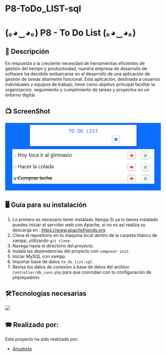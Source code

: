 # P8-ToDo_LIST-sql

<h1>(｡◕‿◕｡) P8 - To Do List (｡◕‿◕｡)

</h1>

## 📖 Descripción
En respuesta a la creciente necesidad de herramientas eficientes de gestión
del tiempo y productividad, nuestra empresa de desarrollo de software ha
decidido embarcarse en el desarrollo de una aplicación de gestión de tareas
altamente funcional. Esta aplicación, destinada a usuarios individuales y
equipos de trabajo, tiene como objetivo principal facilitar la organización,
seguimiento y cumplimiento de tareas y proyectos en un entorno digital.


## 📺 ScreenShot


![Alt text](image.png)


## 🖥️ Guía para su  instalación 

1. Lo primero es necesario tener instalado Xampp.Si ya lo tienes instalado puedes iniciar el servidor web con Apache, si no es así realiza su descarga en : https://www.apachefriends.org
2. Clona el repositorio en tu máquina local dentro de la carpeta htdocs de xampp, utilizando `git clone`.
2. Navega hasta el directorio del proyecto.
3. Instala las dependencias del proyecto con `composer init`.
5. Iniciar MySQL con xampp.
6. Importar base de datos `to_do_list.sql`.
7. Revisa los datos de conexion a base de datos del archivo `Controller/db_conn.php` para que coincidan con tu configuración de phpmyadmin.

## 🛠️Tecnologías necesarias
<img src="https://skillicons.dev/icons?i=html,css,js,php,mysql,)](https://skillicons.dev"/>

## 🪗 Realizado por:

Este proyecto ha sido realizado por:
-  [Anuskota](https://github.com/Anuskota)
